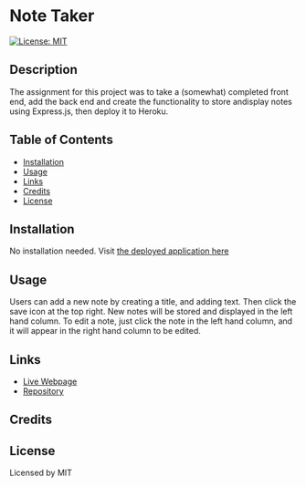 # Note Taker

[![License: MIT](https://img.shields.io/badge/License-MIT-yellow.svg)](https://opensource.org/licenses/MIT)

## Description
The assignment for this project was to take a (somewhat) completed front end, add the back end and create the functionality to store andisplay notes using Express.js, then deploy it to Heroku.

## Table of Contents
* [Installation](#installation)
* [Usage](#usage)
* [Links](#links)
* [Credits](#credits)
* [License](#license)

## Installation
No installation needed. Visit [the deployed application here](https://arcane-springs-87433.herokuapp.com/)

## Usage
Users can add a new note by creating a title, and adding text. Then click the save icon at the top right.
New notes will be stored and displayed in the left hand column. To edit a note, just click the note in the left hand column, and it will appear in the right hand column to be edited.

## Links
* [Live Webpage](https://arcane-springs-87433.herokuapp.com/)
* [Repository](https://github.com/mli2950/Homework11-Note-Taker)

## Credits


## License
Licensed by MIT